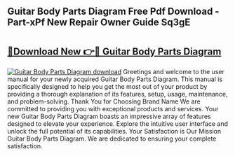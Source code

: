 ## Guitar Body Parts Diagram Free Pdf Download - Part-xPf New Repair Owner Guide Sq3gE

# <h2><a href="http://dfkbjmu.blite.top/?on=Guitar+Body+Parts+Diagram">🔗Download New 👉🔴 Guitar Body Parts Diagram</a></h2>

[![Guitar Body Parts Diagram download](https://i.imgur.com/lujVjoI.png)](http://dfkbjmu.blite.top/?on=Guitar+Body+Parts+Diagram)
Greetings and welcome to the user manual for your newly acquired Guitar Body Parts Diagram. This manual is specifically designed to help you get the most out of your product by providing a thorough explanation of its features, setup, usage, maintenance, and problem-solving. Thank You for Choosing Brand Name We are committed to providing you with exceptional products and services. Your new Guitar Body Parts Diagram boasts an impressive array of features designed to elevate your experience. Explore the intuitive user interface and unlock the full potential of its capabilities. Your Satisfaction is Our Mission Guitar Body Parts Diagram. We are dedicated to ensuring your complete satisfaction.
